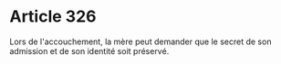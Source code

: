 # Article 326

Lors de l'accouchement, la mère peut demander que le secret de son admission et de son identité soit préservé.
